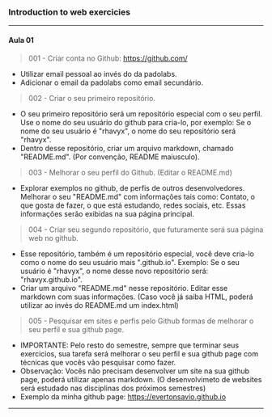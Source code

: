 ### Introduction to web exercicies  
---
#### Aula 01
> 001 - Criar conta no Github: https://github.com/  
- Utilizar email pessoal ao invés do da padolabs.
- Adicionar o email da padolabs como email secundário.
> 002 - Criar o seu primeiro repositório.
- O seu primeiro repositório será um repositório especial com o seu perfil. Use o nome do seu usuário do github para cria-lo, por exemplo: Se o nome do seu usuário é "rhavyx", o nome do seu repositório será "rhavyx".
- Dentro desse repositório, criar um arquivo markdown, chamado "README.md". (Por convenção, README maiusculo).
> 003 - Melhorar o seu perfil do Github. (Editar o README.md)  
- Explorar exemplos no github, de perfis de outros desenvolvedores. Melhorar o seu "README.md" com informações tais como: Contato, o que gosta de fazer, o que está estudando, redes sociais, etc. Essas informações serão exibidas na sua página principal.
> 004 - Criar seu segundo repositório, que futuramente será sua página web no github.
- Esse repositório, também é um repositório especial, você deve cria-lo como o nome do seu usuário mais ".github.io". Exemplo: Se o seu usuário é "rhavyx", o nome desse novo repositório será: "rhavyx.github.io".
- Criar um arquivo "README.md" nesse repositório. Editar esse markdown com suas informações. (Caso você já saiba HTML, poderá utilizar ao invés do README.md um index.html)
> 005 - Pesquisar em sites e perfis pelo Github formas de melhorar o seu perfil e sua github page.
- IMPORTANTE: Pelo resto do semestre, sempre que terminar seus exercicios, sua tarefa será melhorar o seu perfil e sua github page com técnicas que vocês vão pesquisar como fazer.
- Observação: Vocês não precisam desenvolver um site na sua github page, poderá utilizar apenas markdown. (O desenvolvimeto de websites será estudado nas disciplinas dos próximos semestres)
- Exemplo da minha github page: https://evertonsavio.github.io   
---  

